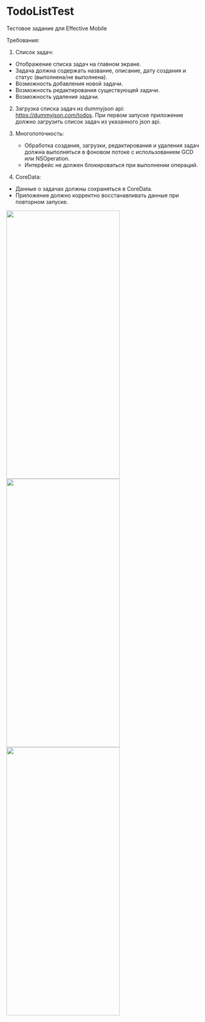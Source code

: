 # TodoListTest
 
Тестовое задание для Effective Mobile

Требования:

 1. Список задач:
   - Отображение списка задач на главном экране.
   - Задача должна содержать название, описание, дату создания и статус (выполнена/не выполнена).
   - Возможность добавления новой задачи.
   - Возможность редактирования существующей задачи.
   - Возможность удаления задачи.

2. Загрузка списка задач из dummyjson api: https://dummyjson.com/todos. При первом запуске приложение должно загрузить список задач из указанного json api.  
  
3. Многопоточность:
   - Обработка создания, загрузки, редактирования и удаления задач должна выполняться в фоновом потоке с использованием GCD или NSOperation.
   - Интерфейс не должен блокироваться при выполнении операций.

 4. CoreData:
   - Данные о задачах должны сохраняться в CoreData.
   - Приложение должно корректно восстанавливать данные при повторном запуске.

<img src="https://github.com/user-attachments/assets/88342bda-0915-4d45-832a-8c3e1b174ef0" width="295" height="699">
<img src="https://github.com/user-attachments/assets/77f1af4d-25cd-4b85-85b7-caa4b8fe2d3e" width="295" height="699">
<img src="https://github.com/user-attachments/assets/f16af331-ad0f-4925-8675-6b9872fd022a" width="295" height="699">
